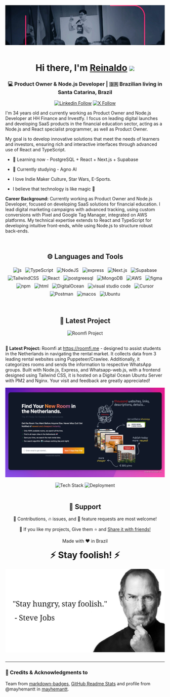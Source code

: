 <div align="center">
<img src="./img/banner-git-hub.jpeg" alt="Reinaldo Martinez" style="vertical-align:top; margin-bottom:1rem"/>
</div>

<div align="center">
   <h1>Hi there, I'm <a href="https://www.linkedin.com/in/reinaldomml/">Reinaldo</a> <img src="https://media.giphy.com/media/hvRJCLFzcasrR4ia7z/giphy.gif" width="25px"> </h1>
</div>

<div align="center">
<h3>💻 Product Owner & Node.js Developer | 🇧🇷 Brazilian living in Santa Catarina, Brazil</h3>
</div>

<p align="center">
   <a href="https://www.linkedin.com/in/reinaldomml/"><img alt="Linkedin Follow" src="https://img.shields.io/badge/LinkedIn-0077B5?style=for-the-badge&logo=linkedin&logoColor=white"></a>
   <a href="https://x.com/reinaldomml"><img alt="X Follow" src="https://img.shields.io/badge/X-%23000000.svg?style=for-the-badge&color=09f&labelColor=black&logo=x&label=@reinaldomml"></a>
 </p>

<p align="left">I'm 34 years old and currently working as Product Owner and Node.js Developer at HH Finance and Investfy. I focus on leading digital launches and developing SaaS products in the financial education sector, acting as a Node.js and React specialist programmer, as well as Product Owner.

My goal is to develop innovative solutions that meet the needs of learners and investors, ensuring rich and interactive interfaces through advanced use of React and TypeScript.
</p>

- 🌱 Learning now - PostgreSQL + React + Next.js + Supabase

- 🤖 Currently studying - Agno AI

- I love Indie Maker Culture, Star Wars, E-Sports.

- I believe that technology is like magic 💫

<b>Career Background:</b> Currently working as Product Owner and Node.js Developer, focused on developing SaaS solutions for financial education. I lead digital marketing campaigns with advanced tracking, using custom conversions with Pixel and Google Tag Manager, integrated on AWS platforms. My technical expertise extends to React and TypeScript for developing intuitive front-ends, while using Node.js to structure robust back-ends.

<br />

<h2 align="center"> ⚙️ Languages and Tools</h2>

<p align="center">
  <!-- For more icons please follow  https://github.com/MikeCodesDotNET/ColoredBadges -->
  <img src="https://img.shields.io/badge/javascript-%23323330.svg?style=for-the-badge&logo=javascript&logoColor=%23F7DF1E" alt="js" style="vertical-align:top; margin:4px">
  <img src="https://img.shields.io/badge/TypeScript-007ACC?style=for-the-badge&logo=typescript&logoColor=white" alt="TypeScript" style="vertical-align:top; margin:4px">
  <img src="https://img.shields.io/badge/node.js-6DA55F?style=for-the-badge&logo=node.js&logoColor=white" alt="NodeJS" style="vertical-align:top; margin:4px">
  <img src="https://img.shields.io/badge/express.js-%23404d59.svg?style=for-the-badge&logo=express&logoColor=%2361DAFB" alt="express" style="vertical-align:top; margin:4px">
  <img src="https://img.shields.io/badge/Next-black?style=for-the-badge&logo=next.js&logoColor=white" alt="Next.js" style="vertical-align:top; margin:4px">
  <img src="https://img.shields.io/badge/Supabase-3ECF8E?style=for-the-badge&logo=supabase&logoColor=white" alt="Supabase" style="vertical-align:top; margin:4px">
  <img src="https://img.shields.io/badge/tailwindcss-%2338B2AC.svg?style=for-the-badge&logo=tailwind-css&logoColor=white" alt="TailwindCSS" style="vertical-align:top; margin:4px">
  <img src="https://img.shields.io/badge/react-%2320232a.svg?style=for-the-badge&logo=react&logoColor=%2361DAFB" alt="React" style="vertical-align:top; margin:4px">
  <img src="https://img.shields.io/badge/postgres-%23316192.svg?style=for-the-badge&logo=postgresql&logoColor=white" alt="postgreesql" style="vertical-align:top; margin:4px">
  <img src="https://img.shields.io/badge/MongoDB-%234ea94b.svg?style=for-the-badge&logo=mongodb&logoColor=white" alt="MongoDB" style="vertical-align:top; margin:4px">
  <img src="https://img.shields.io/badge/AWS-%23FF9900.svg?style=for-the-badge&logo=amazon-aws&logoColor=white" alt="AWS" style="vertical-align:top; margin:4px">
  <img src="https://img.shields.io/badge/figma-%23F24E1E.svg?style=for-the-badge&logo=figma&logoColor=white" alt="figma" style="vertical-align:top; margin:4px">
  <img src="https://img.shields.io/badge/NPM-%23000000.svg?style=for-the-badge&logo=npm&logoColor=white" alt="npm" style="vertical-align:top; margin:4px">
  <img src="https://img.shields.io/badge/html5-%23E34F26.svg?style=for-the-badge&logo=html5&logoColor=white" alt="html" style="vertical-align:top; margin:4px">
  <img src="https://img.shields.io/badge/DigitalOcean-%230167ff.svg?style=for-the-badge&logo=digitalOcean&logoColor=white" alt="DigitalOcean" style="vertical-align:top; margin:4px">
  <img src="https://img.shields.io/badge/Visual%20Studio%20Code-0078d7.svg?style=for-the-badge&logo=visual-studio-code&logoColor=white" alt="visual studio code" style="vertical-align:top; margin:4px">
  <img src="https://img.shields.io/badge/Cursor-000000?style=for-the-badge&logo=cursor&logoColor=white" alt="Cursor" style="vertical-align:top; margin:4px">
  <img src="https://img.shields.io/badge/Postman-FF6C37?style=for-the-badge&logo=postman&logoColor=white" alt="Postman" style="vertical-align:top; margin:4px">
  <img src="https://img.shields.io/badge/mac%20os-000000?style=for-the-badge&logo=macos&logoColor=F0F0F0" alt="macos" style="vertical-align:top; margin:4px">
  <img src="https://img.shields.io/badge/Ubuntu-E95420?style=for-the-badge&logo=ubuntu&logoColor=white" alt="Ubuntu" style="vertical-align:top; margin:4px">
</p>

<br />

<h2 align="center">🚀 Latest Project</h2>

<div align="center">
  <img src="https://img.shields.io/badge/Project-Roomfi-blue?style=for-the-badge&logo=home&logoColor=white" alt="Roomfi Project">
  <br><br>
</div>

<b>🚀 Latest Project:</b> Roomfi at <https://roomfi.me> - designed to assist students in the Netherlands in navigating the rental market. It collects data from 3 leading rental websites using Puppeteer/Crawlee. Additionally, it categorizes rooms and sends the information to respective WhatsApp groups. Built with Node.js, Express, and Whatsapp-web.js, with a frontend designed using Tailwind CSS, it is hosted on a Digital Ocean Ubuntu Server with PM2 and Nginx. Your visit and feedback are greatly appreciated!

![](./img/roomfi-cover-readme.png)

<div align="center">
  <img src="https://img.shields.io/badge/Tech_Stack-Node.js + Express + Tailwind-green?style=for-the-badge" alt="Tech Stack">
  <img src="https://img.shields.io/badge/Deployment-Digital Ocean + PM2 + Nginx-orange?style=for-the-badge" alt="Deployment">
</div>

<br>

<h2 align="center">🤝 Support</h2>

<p align="center">🎁 Contributions, 🔥 issues, and 🍪 feature requests are most welcome!</p>

<p align="center">💙 If you like my projects, Give them ⭐ and <u>Share it with friends!</u></p>
</p>
<p align="center">Made with ❤️ in Brazil</p>

<h1 align='center' style="vertical-align:top; margin:1rem;">⚡️ Stay foolish! ⚡️</h1>

<div align="center">
<img src="./img/steve-quote.jpg" alt="Steve Jobs Quote" style="vertical-align:top; margin-bottom:1rem"/>
</div>

---

### 🤝 Credits & Acknowledgments to

Team from [markdown-badges](https://github.com/Ileriayo/markdown-badges), [GitHub Readme Stats](https://github.com/anuraghazra/github-readme-stats) and profile from @mayhemantt in [mayhemantt](https://github.com/mayhemantt/mayhemantt).
